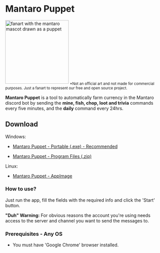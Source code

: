 # Mantaro Puppet

<img src="https://i.imgur.com/kQxu5HK.png" alt="fanart with the mantaro mascot drawn as a puppet" width="200"/> 
<sub>*Not an official art and not made for commercial purposes. Just a fanart to represent our free and open source project.</sub>

**Mantaro Puppet** is a tool to automatically farm currency in the Mantaro discord bot by sending the **mine, fish, chop, loot and trivia** commands every five minutes, and the **daily** command every 24hrs.

## Download

Windows: 

- [Mantaro Puppet - Portable (.exe) - Recommended](https://gitlab.com/nidralc/mantaro-puppet/-/raw/master/dist/Mantaro%20Puppet%200.1.0-win-portable.exe)

- [Mantaro Puppet - Program Files (.zip)](https://gitlab.com/nidralc/mantaro-puppet/-/raw/master/dist/Mantaro%20Puppet%200.1.0-win.zip)

Linux:

- [Mantaro Puppet - AppImage](https://gitlab.com/nidralc/mantaro-puppet/-/raw/master/dist/Mantaro%20Puppet-0.1.0.AppImage)

### How to use?

Just run the app, fill the fields with the required info and click the 'Start' button.

**"Duh" Warning:** For obvious reasons the account you're using needs access to the server and channel you want to send the messages to.

### Prerequisites - Any OS

- You must have 'Google Chrome' browser installed.
